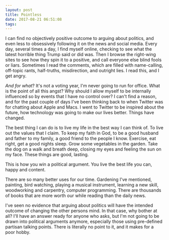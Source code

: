 ```yaml
---
layout: post
title: Pointless
date: 2017-08-21 06:51:08
tags: 
---
```


I can find no objectively positive outcome to arguing about politics, and even less to obsessively following it on the news and social media. Every day, several times a day, I find myself online, checking to see what the latest horrible thing Trump said or did was. Then I browse the right-wing sites to see how they spin it to a positive, and call everyone else blind fools or liars. Sometimes I read the comments, which are filled with name-calling, off-topic rants, half-truths, misdirection,  and outright lies. I read this, and I get angry. 

*And for what*? It's not a voting year, I'm never going to run for office. What is the point of all this angst? Why should I allow myself to be internally influenced so by events that I have no control over? I can't find a reason, and for the past couple of days I've been thinking back to when Twitter was for chatting about Apple and Macs. I went to Twitter to be inspired about the future, how technology was going to make our lives better. Things have changed. 

The best thing I can do is to live my life in the best way I can think of. To live out the values that I claim. To keep my faith in God, to be a good husband and father to my family, a good friend to the people I know. Exercise, eat right, get a good nights sleep. Grow some vegetables in the garden. Take the dog on a walk and breath deep, closing my eyes and feeling the sun on my face. These things are good, lasting. 

This is how you win a political argument. You live the best life you can, happy and content. 

There are so many better uses for our time. Gardening I've mentioned, painting, bird watching, playing a musical instrument, learning a new skill, woodworking and carpentry, computer programming. There are thousands of books that are more worth our while reading than the daily news. 

I've seen no evidence that arguing about politics will have the intended outcome of changing the other persons mind. In that case, why bother at all? I'll have an answer ready for anyone who asks, but I'm not going to be drawn into political arguments anymore, especially those using pre-defined partisan talking points. There is literally no point to it, and it makes for a poor hobby. 
